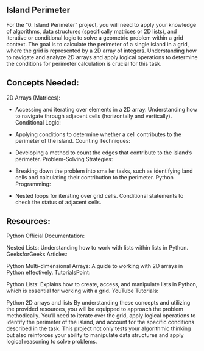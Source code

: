 ## Island Perimeter

For the “0. Island Perimeter” project, you will need to apply your knowledge of algorithms, data structures (specifically matrices or 2D lists), and iterative or conditional logic to solve a geometric problem within a grid context. The goal is to calculate the perimeter of a single island in a grid, where the grid is represented by a 2D array of integers. Understanding how to navigate and analyze 2D arrays and apply logical operations to determine the conditions for perimeter calculation is crucial for this task.

## Concepts Needed:
2D Arrays (Matrices):

- Accessing and iterating over elements in a 2D array.
Understanding how to navigate through adjacent cells (horizontally and vertically).
Conditional Logic:

- Applying conditions to determine whether a cell contributes to the perimeter of the island.
Counting Techniques:

- Developing a method to count the edges that contribute to the island’s perimeter.
Problem-Solving Strategies:

- Breaking down the problem into smaller tasks, such as identifying land cells and calculating their contribution to the perimeter.
Python Programming:

- Nested loops for iterating over grid cells.
Conditional statements to check the status of adjacent cells.

## Resources:
Python Official Documentation:

Nested Lists: Understanding how to work with lists within lists in Python.
GeeksforGeeks Articles:

Python Multi-dimensional Arrays: A guide to working with 2D arrays in Python effectively.
TutorialsPoint:

Python Lists: Explains how to create, access, and manipulate lists in Python, which is essential for working with a grid.
YouTube Tutorials:

Python 2D arrays and lists
By understanding these concepts and utilizing the provided resources, you will be equipped to approach the problem methodically. You’ll need to iterate over the grid, apply logical operations to identify the perimeter of the island, and account for the specific conditions described in the task. This project not only tests your algorithmic thinking but also reinforces your ability to manipulate data structures and apply logical reasoning to solve problems.

 